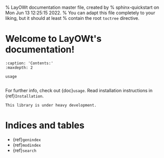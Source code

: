 % LayOWt documentation master file, created by
% sphinx-quickstart on Mon Jun 13 12:25:15 2022.
% You can adapt this file completely to your liking, but it should at least
% contain the root `toctree` directive.

# Welcome to LayOWt's documentation!

```{toctree}
:caption: 'Contents:'
:maxdepth: 2

usage
```

```{include} ../../README.md
```

For further info, check out {doc}`usage`.
Read installation instructions in {ref}`Installation`.


```{warning}
This library is under heavy development.
```

# Indices and tables

- {ref}`genindex`
- {ref}`modindex`
- {ref}`search`
